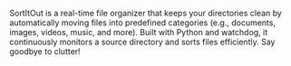  SortItOut is a real-time file organizer that keeps your directories clean by automatically moving files into predefined categories (e.g., documents, images, videos, music, and more). Built with Python and watchdog, it continuously monitors a source directory and sorts files efficiently. Say goodbye to clutter!

